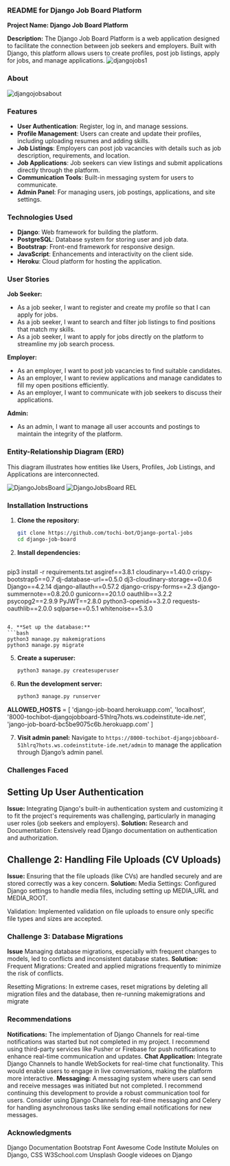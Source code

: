 
### README  for Django Job Board Platform

**Project Name: Django Job Board Platform**

**Description:**
The Django Job Board Platform is a web application designed to facilitate the connection between job seekers and employers. Built with Django, this platform allows users to create profiles, post job listings, apply for jobs, and manage applications.
![djangojobs1](https://github.com/user-attachments/assets/a5de4741-77ef-463c-8299-09bd120b6639)
### About
![djangojobsabout](https://github.com/user-attachments/assets/0c4816a2-5e3f-4141-bef0-41e86a93fec4)

### Features
- **User Authentication**: Register, log in, and manage sessions.
- **Profile Management**: Users can create and update their profiles, including uploading resumes and adding skills.
- **Job Listings**: Employers can post job vacancies with details such as job description, requirements, and location.
- **Job Applications**: Job seekers can view listings and submit applications directly through the platform.
- **Communication Tools**: Built-in messaging system for users to communicate.
- **Admin Panel**: For managing users, job postings, applications, and site settings.

### Technologies Used
- **Django**: Web framework for building the platform.
- **PostgreSQL**: Database system for storing user and job data.
- **Bootstrap**: Front-end framework for responsive design.
- **JavaScript**: Enhancements and interactivity on the client side.
- **Heroku**: Cloud platform for hosting the application.

### User Stories

**Job Seeker:**
- As a job seeker, I want to register and create my profile so that I can apply for jobs.
- As a job seeker, I want to search and filter job listings to find positions that match my skills.
- As a job seeker, I want to apply for jobs directly on the platform to streamline my job search process.

**Employer:**
- As an employer, I want to post job vacancies to find suitable candidates.
- As an employer, I want to review applications and manage candidates to fill my open positions efficiently.
- As an employer, I want to communicate with job seekers to discuss their applications.

**Admin:**
- As an admin, I want to manage all user accounts and postings to maintain the integrity of the platform.

### Entity-Relationship Diagram (ERD)
 This diagram illustrates how entities like Users, Profiles, Job Listings, and Applications are interconnected.

![DjangoJobsBoard](https://github.com/user-attachments/assets/5525f483-e9fc-40d4-a46c-4b823d6ddf77)
![DjangoJobsBoard REL](https://github.com/user-attachments/assets/3ef4cd01-5d6b-42e2-87ab-aad3449491c9)


### Installation Instructions

1. **Clone the repository:**
   ```bash
   git clone https://github.com/tochi-bot/Django-portal-jobs
   cd django-job-board
   ```

2. **Install dependencies:**
   ```bash
 pip3 install -r requirements.txt
 asgiref==3.8.1
cloudinary==1.40.0
crispy-bootstrap5==0.7
dj-database-url==0.5.0
dj3-cloudinary-storage==0.0.6
Django==4.2.14
django-allauth==0.57.2
django-crispy-forms==2.3
django-summernote==0.8.20.0
gunicorn==20.1.0
oauthlib==3.2.2
psycopg2==2.9.9
PyJWT==2.8.0
python3-openid==3.2.0
requests-oauthlib==2.0.0
sqlparse==0.5.1
whitenoise==5.3.0

   ```

4. **Set up the database:**
   ```bash
   python3 manage.py makemigrations
   python3 manage.py migrate
   ```

5. **Create a superuser:**
   ```bash
   python3 manage.py createsuperuser
   ```

6. **Run the development server:**
   ```bash
   python3 manage.py runserver
   ```

   
  **ALLOWED_HOSTS** = [
    'django-job-board.herokuapp.com',
    'localhost',
    '8000-tochibot-djangojobboard-51hlrq7hots.ws.codeinstitute-ide.net',
    'jango-job-board-bc5be9075c6b.herokuapp.com'
]

7. **Visit admin panel:**
   Navigate to `https://8000-tochibot-djangojobboard-51hlrq7hots.ws.codeinstitute-ide.net/admin` to manage the application through Django’s admin panel.



### Challenges Faced
## Setting Up User Authentication
**Issue:**
Integrating Django's built-in authentication system and customizing it to fit the project's requirements was challenging, particularly in managing user roles (job seekers and employers).
**Solution:**
Research and Documentation: Extensively read Django documentation on authentication and authorization.

## Challenge 2: Handling File Uploads (CV Uploads)
**Issue:**
Ensuring that the file uploads (like CVs) are handled securely and are stored correctly was a key concern.
**Solution:**
Media Settings: Configured Django settings to handle media files, including setting up MEDIA_URL and MEDIA_ROOT.

Validation: Implemented validation on file uploads to ensure only specific file types and sizes are accepted.

### Challenge 3: Database Migrations
**Issue**
Managing database migrations, especially with frequent changes to models, led to conflicts and inconsistent database states.
**Solution:**
Frequent Migrations: Created and applied migrations frequently to minimize the risk of conflicts.

Resetting Migrations: In extreme cases, reset migrations by deleting all migration files and the database, then re-running makemigrations and migrate


### Recommendations
**Notifications:** The implementation of Django Channels for real-time notifications was started but not completed in my project. I recommend using third-party services like Pusher or Firebase for push notifications to enhance real-time communication and updates.
**Chat Application:** Integrate Django Channels to handle WebSockets for real-time chat functionality. This would enable users to engage in live conversations, making the platform more interactive.
**Messaging:** A messaging system where users can send and receive messages was initiated but not completed. I recommend continuing this development to provide a robust communication tool for users. Consider using Django Channels for real-time messaging and Celery for handling asynchronous tasks like sending email notifications for new messages.

### Acknowledgments
   Django Documentation
   Bootstrap
   Font Awesome
   Code Institute Molules on Django, CSS
   W3School.com
   Unsplash
   Google videoes on Django
